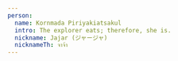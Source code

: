 ```yaml
---
person:
  name: Kornmada Piriyakiatsakul
  intro: The explorer eats; therefore, she is.
  nickname: Jajar (ジャージャ)
  nicknameTh: จาจ้า
---
```


